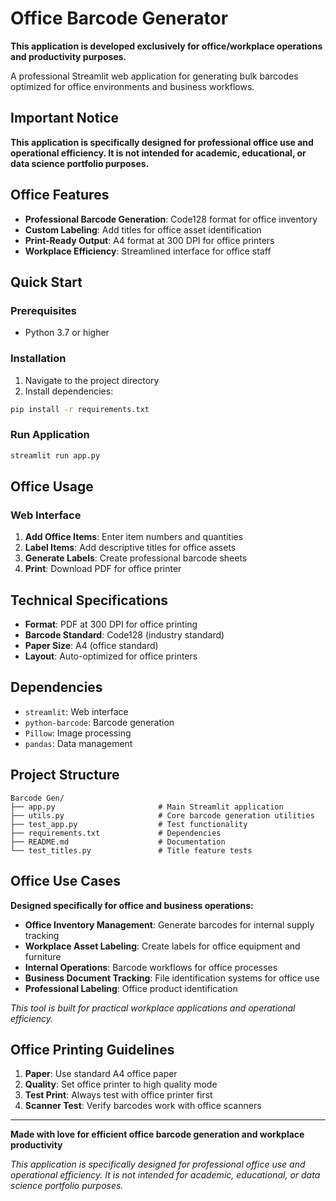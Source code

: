 # Office Barcode Generator

**This application is developed exclusively for office/workplace operations and productivity purposes.**

A professional Streamlit web application for generating bulk barcodes optimized for office environments and business workflows.

## Important Notice

**This application is specifically designed for professional office use and operational efficiency. It is not intended for academic, educational, or data science portfolio purposes.**

## Office Features

- **Professional Barcode Generation**: Code128 format for office inventory
- **Custom Labeling**: Add titles for office asset identification
- **Print-Ready Output**: A4 format at 300 DPI for office printers
- **Workplace Efficiency**: Streamlined interface for office staff

## Quick Start

### Prerequisites
- Python 3.7 or higher

### Installation
1. Navigate to the project directory
2. Install dependencies:
```bash
pip install -r requirements.txt
```

### Run Application
```bash
streamlit run app.py
```

## Office Usage

### Web Interface
1. **Add Office Items**: Enter item numbers and quantities
2. **Label Items**: Add descriptive titles for office assets
3. **Generate Labels**: Create professional barcode sheets
4. **Print**: Download PDF for office printer

## Technical Specifications

- **Format**: PDF at 300 DPI for office printing
- **Barcode Standard**: Code128 (industry standard)
- **Paper Size**: A4 (office standard)
- **Layout**: Auto-optimized for office printers

## Dependencies

- `streamlit`: Web interface
- `python-barcode`: Barcode generation
- `Pillow`: Image processing
- `pandas`: Data management

## Project Structure

```
Barcode Gen/
├── app.py                       # Main Streamlit application
├── utils.py                     # Core barcode generation utilities
├── test_app.py                  # Test functionality
├── requirements.txt             # Dependencies
├── README.md                    # Documentation
└── test_titles.py               # Title feature tests
```

## Office Use Cases

**Designed specifically for office and business operations:**

- **Office Inventory Management**: Generate barcodes for internal supply tracking
- **Workplace Asset Labeling**: Create labels for office equipment and furniture
- **Internal Operations**: Barcode workflows for office processes
- **Business Document Tracking**: File identification systems for office use
- **Professional Labeling**: Office product identification

*This tool is built for practical workplace applications and operational efficiency.*

## Office Printing Guidelines

1. **Paper**: Use standard A4 office paper
2. **Quality**: Set office printer to high quality mode
3. **Test Print**: Always test with office printer first
4. **Scanner Test**: Verify barcodes work with office scanners

---

**Made with love for efficient office barcode generation and workplace productivity**

*This application is specifically designed for professional office use and operational efficiency. It is not intended for academic, educational, or data science portfolio purposes.*
